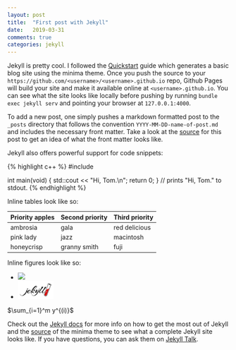 ```yaml
---
layout: post
title:  "First post with Jekyll"
date:   2019-03-31
comments: true
categories: jekyll
---
```


Jekyll is pretty cool. I followed the [Quickstart](https://jekyllrb.com/docs/) guide which generates a basic blog site using the minima theme. Once you push the source to your `https://github.com/<username>/<username>.github.io` repo, Github Pages will build your site and make it available online at `<username>.github.io`. You can see what the site looks like locally before pushing by running `bundle exec jekyll serv` and pointing your browser at `127.0.0.1:4000`.

To add a new post, one simply pushes a markdown formatted post to the `_posts` directory that follows the convention `YYYY-MM-DD-name-of-post.md` and includes the necessary front matter. Take a look at the [source](https://raw.githubusercontent.com/bduvenhage/bduvenhage.github.io/master/_posts/2019-03-31-first-post-with-jekyll.md) for this post to get an idea of what the front matter looks like.

Jekyll also offers powerful support for code snippets:

{% highlight c++ %}
#include <iostream>
  
int main(void)
{
  std::cout << "Hi, Tom.\n";
  return 0;
}
// prints "Hi, Tom." to stdout.
{% endhighlight %}

Inline tables look like so:

| Priority apples | Second priority | Third priority |
|-------|--------|---------|
| ambrosia | gala | red delicious |
| pink lady | jazz | macintosh |
| honeycrisp | granny smith | fuji |

Inline figures look like so:

<!--- - ![Logo Jekyll]({{site.url}}/assets/images/jekyll-logo.png ) -->

<!--- - ![Logo Jekyll]({{"/assets/images/jekyll-logo.png" | absolute_url}}) -->

- <img src="http://memofil.github.io/assets/images/categories/jekyll-logo.png" width="80" />

- <img src="/assets/images/jekyll-logo.png" width="80" />

<!--- - ![Logo Jekyll](/jekyll-logo.png) -->

$\sum_{i=1}^m y^{(i)}$ 

<script type="text/x-mathjax-config">
MathJax.Hub.Config({
  tex2jax: {inlineMath: [['$','$'], ['\\(','\\)']]}
});
</script>
<script type="text/javascript" async src="path-to-mathjax/MathJax.js?config=TeX-AMS_CHTML"></script>

Check out the [Jekyll docs][jekyll-docs] for more info on how to get the most out of Jekyll and the [source](https://github.com/jekyll/minima) of the minima theme to see what a complete Jekyll site looks like. If you have questions, you can ask them on [Jekyll Talk][jekyll-talk]. 

[jekyll-docs]: https://jekyllrb.com/docs/home
[jekyll-gh]:   https://github.com/jekyll/jekyll
[jekyll-talk]: https://talk.jekyllrb.com/

